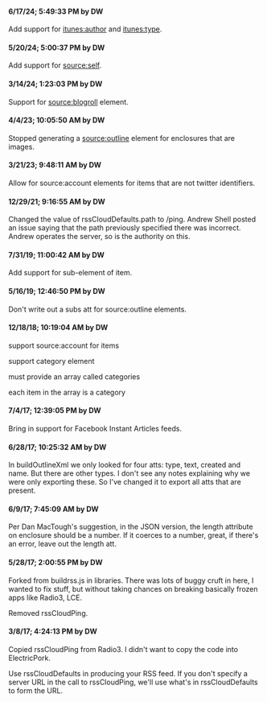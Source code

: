 #### 6/17/24; 5:49:33 PM by DW

Add support for <itunes:author> and <itunes:type>.

#### 5/20/24; 5:00:37 PM by DW

Add support for <source:self>.

#### 3/14/24; 1:23:03 PM by DW

Support for <source:blogroll> element.

#### 4/4/23; 10:05:50 AM by DW

Stopped generating a <source:outline> element for enclosures that are images. 

#### 3/21/23; 9:48:11 AM by DW

Allow for source:account elements for items that are not twitter identifiers.

#### 12/29/21; 9:16:55 AM by DW

Changed the value of rssCloudDefaults.path to /ping. Andrew Shell posted an issue saying that the path previously specified there was incorrect. Andrew operates the server, so is the authority on this. 

#### 7/31/19; 11:00:42 AM by DW

Add support for <author> sub-element of item.

#### 5/16/19; 12:46:50 PM by DW

Don't write out a subs att for source:outline elements. 

#### 12/18/18; 10:19:04 AM by DW

support source:account for items

support category element

must provide an array called categories

each item in the array is a category

#### 7/4/17; 12:39:05 PM by DW

Bring in support for Facebook Instant Articles feeds. 

#### 6/28/17; 10:25:32 AM by DW

In buildOutlineXml we only looked for four atts: type, text, created and name. But there are other types. I don't see any notes explaining why we were only exporting these. So I've changed it to export all atts that are present. 

#### 6/9/17; 7:45:09 AM by DW

Per Dan MacTough's suggestion, in the JSON version, the length attribute on enclosure should be a number. If it coerces to a number, great, if there's an error, leave out the length att. 

#### 5/28/17; 2:00:55 PM by DW

Forked from buildrss.js in libraries. There was lots of buggy cruft in here, I wanted to fix stuff, but without taking chances on breaking basically frozen apps like Radio3, LCE.

Removed rssCloudPing.

#### 3/8/17; 4:24:13 PM by DW

Copied rssCloudPing from Radio3. I didn't want to copy the code into ElectricPork.

Use rssCloudDefaults in producing your RSS feed. If you don't specify a server URL in the call to rssCloudPing, we'll use what's in rssCloudDefaults to form the URL.

